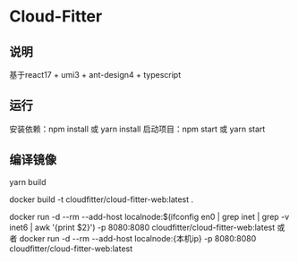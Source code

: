 # Cloud-Fitter
## 说明

基于react17 + umi3 + ant-design4 + typescript

## 运行

安装依赖：npm install 或 yarn install
启动项目：npm start 或 yarn start 

## 编译镜像

yarn build

docker build -t cloudfitter/cloud-fitter-web:latest .

docker run -d --rm --add-host localnode:$(ifconfig en0 | grep inet | grep -v inet6 | awk '{print $2}') -p 8080:8080 cloudfitter/cloud-fitter-web:latest
或者
docker run -d --rm --add-host localnode:{本机ip} -p 8080:8080 cloudfitter/cloud-fitter-web:latest
